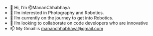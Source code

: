 - 👋 Hi, I’m @MananChhabhaya
- 👀 I’m interested in Photography and Robotics.
- 🌱 I’m currently on the journey to get into Robotics.
- 💞️ I’m looking to collaborate on code developers who are innovative
- 📫 My Gmail is mananchhabhaya@gmail.com

<!---
MananChhabhaya/MananChhabhaya is a ✨ special ✨ repository because its `README.md` (this file) appears on your GitHub profile.
You can click the Preview link to take a look at your changes.
--->
